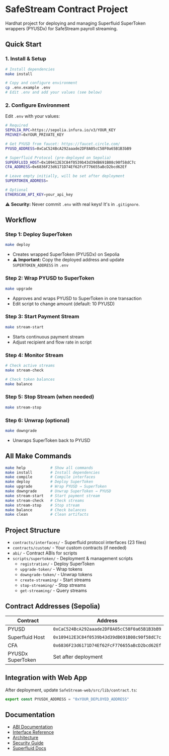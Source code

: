 # SafeStream Contract Project

Hardhat project for deploying and managing Superfluid SuperToken wrappers (PYUSDx) for SafeStream payroll streaming.

## Quick Start

### 1. Install & Setup
```bash
# Install dependencies
make install

# Copy and configure environment
cp .env.example .env
# Edit .env and add your values (see below)
```

### 2. Configure Environment

Edit `.env` with your values:

```bash
# Required
SEPOLIA_RPC=https://sepolia.infura.io/v3/YOUR_KEY
PRIVKEY=0xYOUR_PRIVATE_KEY

# Get PYUSD from faucet: https://faucet.circle.com/
PYUSD_ADDRESS=0xCaC524BcA292aaade2DF8A05cC58F0a65B1B3bB9

# Superfluid Protocol (pre-deployed on Sepolia)
SUPERFLUID_HOST=0x109412E3C84f0539b43d39dB691B08c90f58dC7c
CFA_ADDRESS=0x6836F23d6171D74Ef62FcF776655aBcD2bcd62Ef

# Leave empty initially, will be set after deployment
SUPERTOKEN_ADDRESS=

# Optional
ETHERSCAN_API_KEY=your_api_key
```

⚠️ **Security:** Never commit `.env` with real keys! It's in `.gitignore`.

## Workflow

### Step 1: Deploy SuperToken
```bash
make deploy
```
- Creates wrapped SuperToken (PYUSDx) on Sepolia
- **⚠️ Important:** Copy the deployed address and update `SUPERTOKEN_ADDRESS` in `.env`

### Step 2: Wrap PYUSD to SuperToken
```bash
make upgrade
```
- Approves and wraps PYUSD to SuperToken in one transaction
- Edit script to change amount (default: 10 PYUSD)

### Step 3: Start Payment Stream
```bash
make stream-start
```
- Starts continuous payment stream
- Adjust recipient and flow rate in script

### Step 4: Monitor Stream
```bash
# Check active streams
make stream-check

# Check token balances
make balance
```

### Step 5: Stop Stream (when needed)
```bash
make stream-stop
```

### Step 6: Unwrap (optional)
```bash
make downgrade
```
- Unwraps SuperToken back to PYUSD

## All Make Commands

```bash
make help           # Show all commands
make install        # Install dependencies
make compile        # Compile interfaces
make deploy         # Deploy SuperToken
make upgrade        # Wrap PYUSD → SuperToken
make downgrade      # Unwrap SuperToken → PYUSD
make stream-start   # Start payment stream
make stream-check   # Check streams
make stream-stop    # Stop stream
make balance        # Check balances
make clean          # Clean artifacts
```

## Project Structure

- `contracts/interfaces/` - Superfluid protocol interfaces (23 files)
- `contracts/custom/` - Your custom contracts (if needed)
- `abi/` - Contract ABIs for scripts
- `scripts/supertoken/` - Deployment & management scripts
  - `registration/` - Deploy SuperToken
  - `upgrade-token/` - Wrap tokens
  - `downgrade-token/` - Unwrap tokens
  - `create-streaming/` - Start streams
  - `stop-streaming/` - Stop streams
  - `get-streaming/` - Query streams

## Contract Addresses (Sepolia)

| Contract | Address |
|----------|---------|
| PYUSD | `0xCaC524BcA292aaade2DF8A05cC58F0a65B1B3bB9` |
| Superfluid Host | `0x109412E3C84f0539b43d39dB691B08c90f58dC7c` |
| CFA | `0x6836F23d6171D74Ef62FcF776655aBcD2bcd62Ef` |
| PYUSDx SuperToken | Set after deployment |

## Integration with Web App

After deployment, update `SafeStream-web/src/lib/contract.ts`:
```typescript
export const PYUSDX_ADDRESS = "0xYOUR_DEPLOYED_ADDRESS"
```

## Documentation

- [ABI Documentation](./abi/README.md)
- [Interface Reference](./contracts/interfaces/README.md)
- [Architecture](./docs/ARCHITECTURE.md)
- [Security Guide](./SECURITY.md)
- [Superfluid Docs](https://docs.superfluid.finance)
